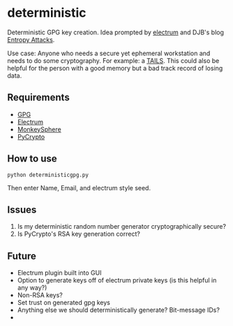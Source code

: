 deterministic
=============

Deterministic GPG key creation.  Idea prompted by [electrum](https://electrum.org/)
and DJB's blog [Entropy Attacks](http://blog.cr.yp.to/20140205-entropy.html).

Use case: Anyone who needs a secure yet ephemeral workstation and needs to do
some cryptography.  For example: a [TAILS](https://tails.boum.org/).  This could
also be helpful for the person with a good memory but a bad track record of losing
data.

Requirements
------------

* [GPG](http://gnupg.org)
* [Electrum](https://electrum.org)
* [MonkeySphere](http://web.monkeysphere.info/)
* [PyCrypto](https://www.dlitz.net/software/pycrypto/)

How to use
----------

    python deterministicgpg.py

Then enter Name, Email, and electrum style seed.

Issues
------

1. Is my deterministic random number generator cryptographically secure?
2. Is PyCrypto's RSA key generation correct?

Future
------

* Electrum plugin built into GUI
* Option to generate keys off of electrum private keys (is this helpful in any way?)
* Non-RSA keys?
* Set trust on generated gpg keys
* Anything else we should deterministically generate? Bit-message IDs?
* 
